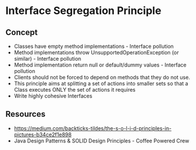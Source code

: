 # Interface Segregation Principle

## Concept

- Classes have empty method implementations - Interface pollution
- Method implementations throw UnsupportedOperationException (or similar) - Interface pollution
- Method implementation return null or default/dummy values - Interface pollution
- Clients should not be forced to depend on methods that they do not use.
- This principle aims at splitting a set of actions into smaller sets so that a Class executes ONLY the set of actions it requires
- Write highly cohesive Interfaces

## Resources

- https://medium.com/backticks-tildes/the-s-o-l-i-d-principles-in-pictures-b34ce2f1e898
- Java Design Patterns & SOLID Design Principles - Coffee Powered Crew
